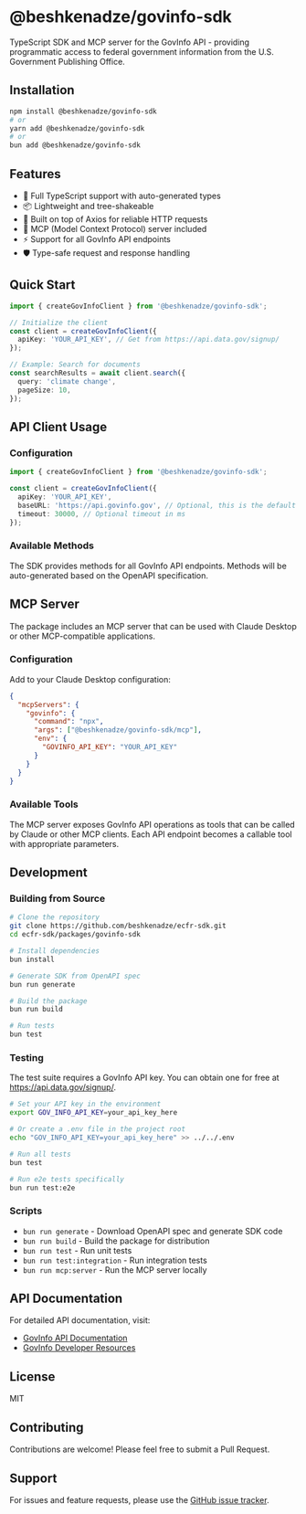 # @beshkenadze/govinfo-sdk

TypeScript SDK and MCP server for the GovInfo API - providing programmatic access to federal government information from the U.S. Government Publishing Office.

## Installation

```bash
npm install @beshkenadze/govinfo-sdk
# or
yarn add @beshkenadze/govinfo-sdk
# or
bun add @beshkenadze/govinfo-sdk
```

## Features

- 🚀 Full TypeScript support with auto-generated types
- 📦 Lightweight and tree-shakeable
- 🔧 Built on top of Axios for reliable HTTP requests
- 🤖 MCP (Model Context Protocol) server included
- ⚡ Support for all GovInfo API endpoints
- 🛡️ Type-safe request and response handling

## Quick Start

```typescript
import { createGovInfoClient } from '@beshkenadze/govinfo-sdk';

// Initialize the client
const client = createGovInfoClient({
  apiKey: 'YOUR_API_KEY', // Get from https://api.data.gov/signup/
});

// Example: Search for documents
const searchResults = await client.search({
  query: 'climate change',
  pageSize: 10,
});
```

## API Client Usage

### Configuration

```typescript
import { createGovInfoClient } from '@beshkenadze/govinfo-sdk';

const client = createGovInfoClient({
  apiKey: 'YOUR_API_KEY',
  baseURL: 'https://api.govinfo.gov', // Optional, this is the default
  timeout: 30000, // Optional timeout in ms
});
```

### Available Methods

The SDK provides methods for all GovInfo API endpoints. Methods will be auto-generated based on the OpenAPI specification.

## MCP Server

The package includes an MCP server that can be used with Claude Desktop or other MCP-compatible applications.

### Configuration

Add to your Claude Desktop configuration:

```json
{
  "mcpServers": {
    "govinfo": {
      "command": "npx",
      "args": ["@beshkenadze/govinfo-sdk/mcp"],
      "env": {
        "GOVINFO_API_KEY": "YOUR_API_KEY"
      }
    }
  }
}
```

### Available Tools

The MCP server exposes GovInfo API operations as tools that can be called by Claude or other MCP clients. Each API endpoint becomes a callable tool with appropriate parameters.

## Development

### Building from Source

```bash
# Clone the repository
git clone https://github.com/beshkenadze/ecfr-sdk.git
cd ecfr-sdk/packages/govinfo-sdk

# Install dependencies
bun install

# Generate SDK from OpenAPI spec
bun run generate

# Build the package
bun run build

# Run tests
bun test
```

### Testing

The test suite requires a GovInfo API key. You can obtain one for free at https://api.data.gov/signup/.

```bash
# Set your API key in the environment
export GOV_INFO_API_KEY=your_api_key_here

# Or create a .env file in the project root
echo "GOV_INFO_API_KEY=your_api_key_here" >> ../../.env

# Run all tests
bun test

# Run e2e tests specifically
bun run test:e2e
```

### Scripts

- `bun run generate` - Download OpenAPI spec and generate SDK code
- `bun run build` - Build the package for distribution
- `bun run test` - Run unit tests
- `bun run test:integration` - Run integration tests
- `bun run mcp:server` - Run the MCP server locally

## API Documentation

For detailed API documentation, visit:
- [GovInfo API Documentation](https://api.govinfo.gov/docs/)
- [GovInfo Developer Resources](https://www.govinfo.gov/developers)

## License

MIT

## Contributing

Contributions are welcome! Please feel free to submit a Pull Request.

## Support

For issues and feature requests, please use the [GitHub issue tracker](https://github.com/beshkenadze/ecfr-sdk/issues).